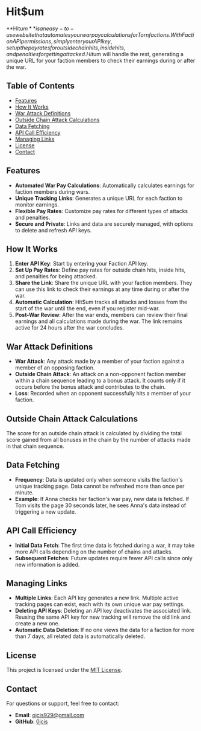 # Hit$um

**Hit$um** is an easy-to-use website that automates your war pay calculations for Torn factions. With Faction API permissions, simply enter your API key, set up the pay rates for outside chain hits, inside hits, and penalties for getting attacked. Hit$um will handle the rest, generating a unique URL for your faction members to check their earnings during or after the war.

## Table of Contents

- [Features](#features)
- [How It Works](#how-it-works)
- [War Attack Definitions](#war-attack-definitions)
- [Outside Chain Attack Calculations](#outside-chain-attack-calculations)
- [Data Fetching](#data-fetching)
- [API Call Efficiency](#api-call-efficiency)
- [Managing Links](#managing-links)
- [License](#license)
- [Contact](#contact)

## Features

- **Automated War Pay Calculations**: Automatically calculates earnings for faction members during wars.
- **Unique Tracking Links**: Generates a unique URL for each faction to monitor earnings.
- **Flexible Pay Rates**: Customize pay rates for different types of attacks and penalties.
- **Secure and Private**: Links and data are securely managed, with options to delete and refresh API keys.

## How It Works

1. **Enter API Key**: Start by entering your Faction API key.
2. **Set Up Pay Rates**: Define pay rates for outside chain hits, inside hits, and penalties for being attacked.
3. **Share the Link**: Share the unique URL with your faction members. They can use this link to check their earnings at any time during or after the war.
4. **Automatic Calculation**: Hit$um tracks all attacks and losses from the start of the war until the end, even if you register mid-war.
5. **Post-War Review**: After the war ends, members can review their final earnings and all calculations made during the war. The link remains active for 24 hours after the war concludes.

## War Attack Definitions

- **War Attack**: Any attack made by a member of your faction against a member of an opposing faction.
- **Outside Chain Attack**: An attack on a non-opponent faction member within a chain sequence leading to a bonus attack. It counts only if it occurs before the bonus attack and contributes to the chain.
- **Loss**: Recorded when an opponent successfully hits a member of your faction.

## Outside Chain Attack Calculations

The score for an outside chain attack is calculated by dividing the total score gained from all bonuses in the chain by the number of attacks made in that chain sequence.

## Data Fetching

- **Frequency**: Data is updated only when someone visits the faction's unique tracking page. Data cannot be refreshed more than once per minute.
- **Example**: If Anna checks her faction's war pay, new data is fetched. If Tom visits the page 30 seconds later, he sees Anna's data instead of triggering a new update.

## API Call Efficiency

- **Initial Data Fetch**: The first time data is fetched during a war, it may take more API calls depending on the number of chains and attacks.
- **Subsequent Fetches**: Future updates require fewer API calls since only new information is added.

## Managing Links

- **Multiple Links**: Each API key generates a new link. Multiple active tracking pages can exist, each with its own unique war pay settings.
- **Deleting API Keys**: Deleting an API key deactivates the associated link. Reusing the same API key for new tracking will remove the old link and create a new one.
- **Automatic Data Deletion**: If no one views the data for a faction for more than 7 days, all related data is automatically deleted.

## License

This project is licensed under the [MIT License](LICENSE).

## Contact

For questions or support, feel free to contact:

- **Email**: ojcis929@gmail.com
- **GitHub**: [0jcis](https://github.com/0jcis)
